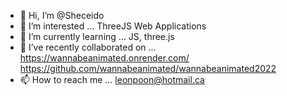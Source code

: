 - 👋 Hi, I’m @Sheceido
- 👀 I’m interested ... ThreeJS Web Applications
- 🌱 I’m currently learning ... JS, three.js
- 💞️ I’ve recently collaborated on ...
    https://wannabeanimated.onrender.com/
    https://github.com/wannabeanimated/wannabeanimated2022
- 📫 How to reach me ... leonpoon@hotmail.ca

<!---
Sheceido/Sheceido is a ✨ special ✨ repository because its `README.md` (this file) appears on your GitHub profile.
You can click the Preview link to take a look at your changes.
--->
